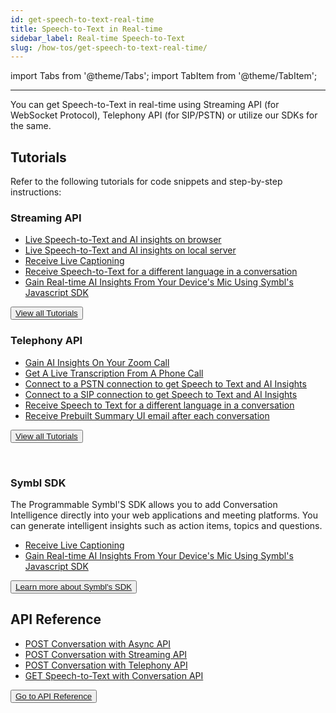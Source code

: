 ```yaml
---
id: get-speech-to-text-real-time
title: Speech-to-Text in Real-time
sidebar_label: Real-time Speech-to-Text
slug: /how-tos/get-speech-to-text-real-time/
---
```


import Tabs from '@theme/Tabs';
import TabItem from '@theme/TabItem';

---

You can get Speech-to-Text in real-time using Streaming API (for WebSocket Protocol), Telephony API (for SIP/PSTN) or utilize our SDKs for the same.

## Tutorials

Refer to the following tutorials for code snippets and step-by-step instructions:

### Streaming API
 
* [Live Speech-to-Text and AI insights on browser](/docs/streamingapi/tutorials/receive-ai-insights-from-your-web-browser)
* [Live Speech-to-Text and AI insights on local server](/docs/javascript-sdk/tutorials/receive-ai-insights-from-your-computer)
* [Receive Live Captioning](/docs/streamingapi/code-snippets/receive-live-captioning)
* [Receive Speech-to-Text for a different language in a conversation](/docs/streamingapi/code-snippets/receive-speech-to-text-for-different-languages)
* [Gain Real-time AI Insights From Your Device's Mic Using Symbl's Javascript SDK](/docs/javascript-sdk/tutorials/receive-ai-insights-from-your-computer)

<button class="button button1"><a href="/docs/streamingapi/code-snippets/start-and-stop-connection">View all Tutorials</a></button><br/> 

### Telephony API
 
 
* [Gain AI Insights On Your Zoom Call](/docs/telephony/tutorials/connect-to-zoom)
* [Get A Live Transcription From A Phone Call](/docs/telephony/tutorials/connect-to-phone-call)
* [Connect to a PSTN connection to get Speech to Text and AI Insights](/docs/telephony/code-snippets/connect-to-pstn)
* [Connect to a SIP connection to get Speech to Text and AI Insights](/docs/telephony/code-snippets/connect-to-sip)
* [Receive Speech to Text for a different language in a conversation](/docs/telephony/code-snippets/receive-speech-to-text-for-a-different-language)
* [Receive Prebuilt Summary UI email after each conversation](/docs/telephony/code-snippets/receive-prebuilt-ui-email-after-conversation)
 

<button class="button button2"><a href="/docs/telephony/introduction">View all Tutorials</a></button>
 
&nbsp; 
&nbsp;

### Symbl SDK
 
The Programmable Symbl'S SDK allows you to add Conversation Intelligence directly into your web applications and meeting platforms. You can generate intelligent insights such as action items, topics and questions.

* [Receive Live Captioning](/docs/streamingapi/code-snippets/receive-live-captioning)
* [Gain Real-time AI Insights From Your Device's Mic Using Symbl's Javascript SDK](/docs/javascript-sdk/tutorials/receive-ai-insights-from-your-computer)

<button class="button button2"><a href="/docs/sdk-intro">Learn more about Symbl's SDK</a></button>

## API Reference

- [POST Conversation with Async API](/docs/async-api/reference/reference)
- [POST Conversation with Streaming API](/docs/streaming-api/api-reference#request-parameters)
- [POST Conversation with Telephony API](/docs/telephony-api/api-reference#endpoint)
- [GET Speech-to-Text with Conversation API](/docs/conversation-api/messages)

<button class="button button1"><a href="/docs/api-reference/getting-started">Go to API Reference</a></button>
